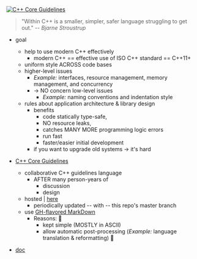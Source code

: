 [![C++ Core Guidelines](cpp_core_guidelines_logo_text.png)](http://isocpp.github.io/CppCoreGuidelines/CppCoreGuidelines)

>"Within C++ is a smaller, simpler, safer language struggling to get out."
>-- <cite>Bjarne Stroustrup</cite>

* goal
  * help to use modern C++ effectively
    * modern C++ == effective use of ISO C++ standard == C++11+
  * uniform style ACROSS code bases
  * higher-level issues
    * _Example:_ interfaces, resource management, memory management, and concurrency
    * -> NO concern low-level issues
      * _Example:_ naming conventions and indentation style
  * rules about application architecture & library design
    * benefits
      * code statically type-safe,
      * NO resource leaks,
      * catches MANY MORE programming logic errors
      * run fast
      * faster/easier initial development
    * if you want to upgrade old systems -> it's hard

* [C++ Core Guidelines](CppCoreGuidelines.md)
  * collaborative C++ guidelines language  
    * AFTER many person-years of
      * discussion
      * design 
  * hosted | [here](http://isocpp.github.io/CppCoreGuidelines/CppCoreGuidelines)
    * periodically updated -- with -- this repo's master branch
  * use [GH-flavored MarkDown](https://github.github.com/gfm/)
    * Reasons: 🧠
      * kept simple (MOSTLY in ASCII)
      * allow automatic post-processing (_Example:_ language translation & reformatting) 🧠

* [doc](docs/index.md)
